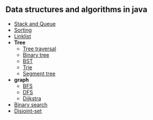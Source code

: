 ## Data structures and algorithms in java


+ [Stack and Queue][9]
+ [Sorting][1]
+ [Linklist][2]
+ __Tree__
    + [Tree traversal][6]
    + [Binary tree][7]
    + [BST][5]
    + [Trie][4]
    + [Segment tree][3]    
+ __graph__
    + [BFS][11]    
    + [DFS][12]    
    + [Dijkstra][13]    
+ [Binary search][8]
+ [Disjoint-set][10]






[13]: https://github.com/jonycse/data-structures-algorithms-in-java/tree/master/src/main/java/dsalgo/graph/dijkstra
[12]: https://github.com/jonycse/data-structures-algorithms-in-java/tree/master/src/main/java/dsalgo/graph/dfs
[11]: https://github.com/jonycse/data-structures-algorithms-in-java/tree/master/src/main/java/dsalgo/graph/bfs
[10]: https://github.com/jonycse/data-structures-algorithms-in-java/tree/master/src/main/java/dsalgo/set
[9]: https://github.com/jonycse/data-structures-algorithms-in-java/tree/master/src/main/java/dsalgo/stackqueue
[8]: https://github.com/jonycse/data-structures-algorithms-in-java/tree/master/src/main/java/dsalgo/binarysearch
[7]: https://github.com/jonycse/data-structures-algorithms-in-java/tree/master/src/main/java/dsalgo/tree/binarytree
[6]: https://github.com/jonycse/data-structures-algorithms-in-java/tree/master/src/main/java/dsalgo/tree/traversal
[5]: https://github.com/jonycse/data-structures-algorithms-in-java/tree/master/src/main/java/dsalgo/tree/bst
[4]: https://github.com/jonycse/data-structures-algorithms-in-java/tree/master/src/main/java/dsalgo/tree/trie
[3]: https://github.com/jonycse/data-structures-algorithms-in-java/tree/master/src/main/java/dsalgo/tree/segment
[2]: https://github.com/jonycse/data-structures-algorithms-in-java/tree/master/src/main/java/dsalgo/linklist
[1]: https://github.com/jonycse/data-structures-algorithms-in-java/tree/master/src/main/java/dsalgo/sort

